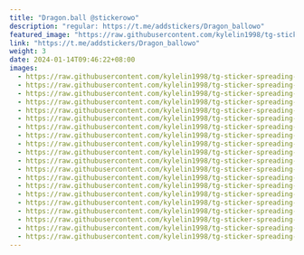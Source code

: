 ```yaml
---
title: "Dragon.ball @stickerowo"
description: "regular: https://t.me/addstickers/Dragon_ballowo"
featured_image: "https://raw.githubusercontent.com/kylelin1998/tg-sticker-spreading-worldwide-images/main/img/10765dc6-92d3-48b5-b0d7-71eac5014a4b.jpg"
link: "https://t.me/addstickers/Dragon_ballowo"
weight: 3
date: 2024-01-14T09:46:22+08:00
images:
  - https://raw.githubusercontent.com/kylelin1998/tg-sticker-spreading-worldwide-images/main/img/10765dc6-92d3-48b5-b0d7-71eac5014a4b.jpg
  - https://raw.githubusercontent.com/kylelin1998/tg-sticker-spreading-worldwide-images/main/img/6a866e85-cac8-43b6-a873-f60368dfd9e7.jpg
  - https://raw.githubusercontent.com/kylelin1998/tg-sticker-spreading-worldwide-images/main/img/deea5908-f2a6-4a9e-9fc1-1b260073553e.jpg
  - https://raw.githubusercontent.com/kylelin1998/tg-sticker-spreading-worldwide-images/main/img/c1956f2e-0c31-475e-99df-cadb9259868a.jpg
  - https://raw.githubusercontent.com/kylelin1998/tg-sticker-spreading-worldwide-images/main/img/eec8bf4a-23bd-4eed-8ded-a444158fb274.jpg
  - https://raw.githubusercontent.com/kylelin1998/tg-sticker-spreading-worldwide-images/main/img/f24e0db0-de1c-4411-ac9b-7bd932fa7a95.jpg
  - https://raw.githubusercontent.com/kylelin1998/tg-sticker-spreading-worldwide-images/main/img/8081400d-6d80-494c-9530-055d239c7a1a.jpg
  - https://raw.githubusercontent.com/kylelin1998/tg-sticker-spreading-worldwide-images/main/img/bdf85beb-53c9-4b8c-85d8-4dcc5a09edd8.jpg
  - https://raw.githubusercontent.com/kylelin1998/tg-sticker-spreading-worldwide-images/main/img/a2ad84ce-34a5-4945-8c51-b20c20f0522d.jpg
  - https://raw.githubusercontent.com/kylelin1998/tg-sticker-spreading-worldwide-images/main/img/c9d73de3-6b10-4c0b-845e-529a27c4d1da.jpg
  - https://raw.githubusercontent.com/kylelin1998/tg-sticker-spreading-worldwide-images/main/img/59024b15-37eb-4cf4-bb1a-72c6414d4162.jpg
  - https://raw.githubusercontent.com/kylelin1998/tg-sticker-spreading-worldwide-images/main/img/29d17778-57dd-4bc2-874c-48c919831db1.jpg
  - https://raw.githubusercontent.com/kylelin1998/tg-sticker-spreading-worldwide-images/main/img/6b2ae75f-0c12-4039-ba01-b8a3f37abe83.jpg
  - https://raw.githubusercontent.com/kylelin1998/tg-sticker-spreading-worldwide-images/main/img/45cf784d-4e38-4535-8fb8-0e1725de17ba.jpg
  - https://raw.githubusercontent.com/kylelin1998/tg-sticker-spreading-worldwide-images/main/img/8837fd41-1aca-470e-9c0a-d9a6222bbe0e.jpg
  - https://raw.githubusercontent.com/kylelin1998/tg-sticker-spreading-worldwide-images/main/img/c8523140-5512-4a7e-bcb5-caf0471d2dd2.jpg
  - https://raw.githubusercontent.com/kylelin1998/tg-sticker-spreading-worldwide-images/main/img/95a83ed2-2720-4689-a2dc-bc23d66d4e86.jpg
  - https://raw.githubusercontent.com/kylelin1998/tg-sticker-spreading-worldwide-images/main/img/66a68ecc-febd-4e5c-8de6-1ff88948548b.jpg
  - https://raw.githubusercontent.com/kylelin1998/tg-sticker-spreading-worldwide-images/main/img/e4e59c9b-b7b5-4785-a827-bba02a39f14b.jpg
  - https://raw.githubusercontent.com/kylelin1998/tg-sticker-spreading-worldwide-images/main/img/f510954f-ae08-458f-a53e-d9dd36fc677b.jpg
---
```

